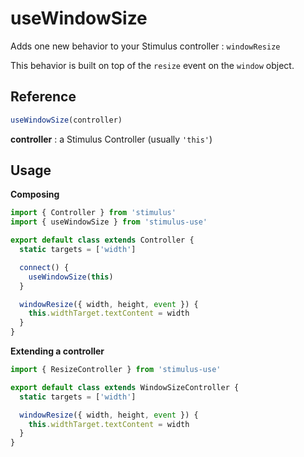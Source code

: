 # useWindowSize

Adds one new behavior to your Stimulus controller : `windowResize`

This behavior is built on top of the `resize` event on the `window` object.

## Reference

```javascript
useWindowSize(controller)
```

**controller** : a Stimulus Controller (usually `'this'`)

## Usage

**Composing**

```js
import { Controller } from 'stimulus'
import { useWindowSize } from 'stimulus-use'

export default class extends Controller {
  static targets = ['width']

  connect() {
    useWindowSize(this)
  }

  windowResize({ width, height, event }) {
    this.widthTarget.textContent = width
  }
}

```

**Extending a controller**

```js
import { ResizeController } from 'stimulus-use'

export default class extends WindowSizeController {
  static targets = ['width']

  windowResize({ width, height, event }) {
    this.widthTarget.textContent = width
  }
}
```
